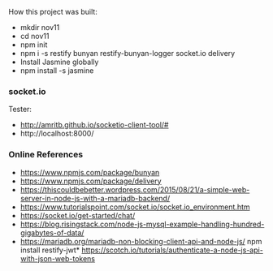 

How this project was built:
* mkdir nov11
* cd nov11
* npm init
* npm i -s restify bunyan restify-bunyan-logger socket.io delivery
* Install Jasmine globally 
* npm install -s jasmine

### socket.io ###

Tester: 
* http://amritb.github.io/socketio-client-tool/#
* http://localhost:8000/


### Online References ###
* https://www.npmjs.com/package/bunyan
* https://www.npmjs.com/package/delivery 
* https://thiscouldbebetter.wordpress.com/2015/08/21/a-simple-web-server-in-node-js-with-a-mariadb-backend/
* https://www.tutorialspoint.com/socket.io/socket.io_environment.htm
* https://socket.io/get-started/chat/
* https://blog.risingstack.com/node-js-mysql-example-handling-hundred-gigabytes-of-data/
* https://mariadb.org/mariadb-non-blocking-client-api-and-node-js/
npm install restify-jwt* https://scotch.io/tutorials/authenticate-a-node-js-api-with-json-web-tokens

